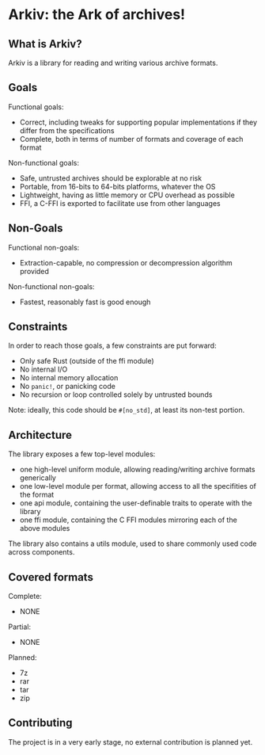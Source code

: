 # Arkiv: the Ark of archives!

## What is Arkiv?

Arkiv is a library for reading and writing various archive formats.


## Goals

Functional goals:

 - Correct, including tweaks for supporting popular implementations if they differ from the specifications
 - Complete, both in terms of number of formats and coverage of each format

Non-functional goals:

 - Safe, untrusted archives should be explorable at no risk
 - Portable, from 16-bits to 64-bits platforms, whatever the OS
 - Lightweight, having as little memory or CPU overhead as possible
 - FFI, a C-FFI is exported to facilitate use from other languages


## Non-Goals

Functional non-goals:

 - Extraction-capable, no compression or decompression algorithm provided

Non-functional non-goals:

 - Fastest, reasonably fast is good enough


## Constraints

In order to reach those goals, a few constraints are put forward:

 - Only safe Rust (outside of the ffi module)
 - No internal I/O
 - No internal memory allocation
 - No `panic!`, or panicking code
 - No recursion or loop controlled solely by untrusted bounds

Note: ideally, this code should be `#[no_std]`, at least its non-test portion.


## Architecture

The library exposes a few top-level modules:

 - one high-level uniform module, allowing reading/writing archive formats generically
 - one low-level module per format, allowing access to all the specifities of the format
 - one api module, containing the user-definable traits to operate with the library
 - one ffi module, containing the C FFI modules mirroring each of the above modules

The library also contains a utils module, used to share commonly used code across components.


## Covered formats

Complete:

 - NONE

Partial:

 - NONE

Planned:

 - 7z
 - rar
 - tar
 - zip


## Contributing

The project is in a very early stage, no external contribution is planned yet.

